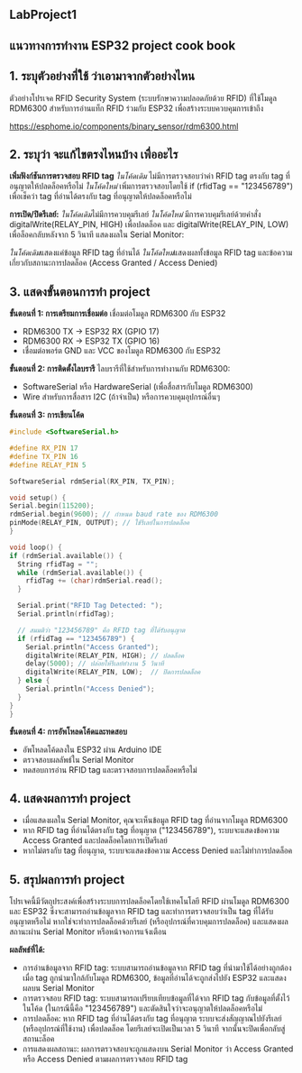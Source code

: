 ## LabProject1
## แนวทางการทำงาน ESP32 project cook book
## 1. ระบุตัวอย่างที่ใช้ ว่าเอามาจากตัวอย่างไหน
 ตัวอย่างโปรเจค RFID Security System (ระบบรักษาความปลอดภัยด้วย RFID) ที่ใช้โมดูล RDM6300 สำหรับการอ่านแท็ก RFID ร่วมกับ ESP32 เพื่อสร้างระบบควบคุมการเข้าถึง
 
 https://esphome.io/components/binary_sensor/rdm6300.html
 
## 2. ระบุว่า จะแก้ไขตรงไหนบ้าง เพื่ออะไร
**เพิ่มฟังก์ชันการตรวจสอบ RFID tag**
*ในโค้ดเดิม* ไม่มีการตรวจสอบว่าค่า RFID tag ตรงกับ tag ที่อนุญาตให้ปลดล็อคหรือไม่
*ในโค้ดใหม่* เพิ่มการตรวจสอบโดยใช้ if (rfidTag == "123456789") เพื่อเช็คว่า tag ที่อ่านได้ตรงกับ tag ที่อนุญาตให้ปลดล็อคหรือไม่

**การเปิด/ปิดรีเลย์:**
*ในโค้ดเดิม*ไม่มีการควบคุมรีเลย์
*ในโค้ดใหม่* มีการควบคุมรีเลย์ด้วยคำสั่ง digitalWrite(RELAY_PIN, HIGH) เพื่อปลดล็อค และ digitalWrite(RELAY_PIN, LOW) เพื่อล็อคกลับหลังจาก 5 วินาที
แสดงผลใน Serial Monitor:

*ในโค้ดเดิม*แสดงแค่ข้อมูล RFID tag ที่อ่านได้
*ในโค้ดใหม่*แสดงผลทั้งข้อมูล RFID tag และข้อความเกี่ยวกับสถานะการปลดล็อค (Access Granted / Access Denied)

## 3. แสดงขั้นตอนการทำ project
**ขั้นตอนที่ 1: การเตรียมการเชื่อมต่อ**
เชื่อมต่อโมดูล RDM6300 กับ ESP32
* RDM6300 TX → ESP32 RX (GPIO 17)
* RDM6300 RX → ESP32 TX (GPIO 16)
* เชื่อมต่อพอร์ต GND และ VCC ของโมดูล RDM6300 กับ ESP32

**ขั้นตอนที่ 2: การติดตั้งไลบรารี**
ไลบรารีที่ใช้สำหรับการทำงานกับ RDM6300:
* SoftwareSerial หรือ HardwareSerial (เพื่อสื่อสารกับโมดูล RDM6300)
* Wire สำหรับการสื่อสาร I2C (ถ้าจำเป็น) หรือการควบคุมอุปกรณ์อื่นๆ

**ขั้นตอนที่ 3: การเขียนโค้ด**
  ```cpp
#include <SoftwareSerial.h>

#define RX_PIN 17
#define TX_PIN 16
#define RELAY_PIN 5

SoftwareSerial rdmSerial(RX_PIN, TX_PIN);

void setup() {
  Serial.begin(115200);
  rdmSerial.begin(9600); // กำหนด baud rate ของ RDM6300
  pinMode(RELAY_PIN, OUTPUT); // ใช้รีเลย์ในการปลดล็อค
}

void loop() {
  if (rdmSerial.available()) {
    String rfidTag = "";
    while (rdmSerial.available()) {
      rfidTag += (char)rdmSerial.read();
    }

    Serial.print("RFID Tag Detected: ");
    Serial.println(rfidTag);

    // สมมติว่า "123456789" คือ RFID tag ที่ได้รับอนุญาต
    if (rfidTag == "123456789") {
      Serial.println("Access Granted");
      digitalWrite(RELAY_PIN, HIGH); // ปลดล็อค
      delay(5000); // ปล่อยให้รีเลย์ทำงาน 5 วินาที
      digitalWrite(RELAY_PIN, LOW);  // ปิดการปลดล็อค
    } else {
      Serial.println("Access Denied");
    }
  }
}
```
**ขั้นตอนที่ 4: การอัพโหลดโค้ดและทดสอบ**
* อัพโหลดโค้ดลงใน ESP32 ผ่าน Arduino IDE
* ตรวจสอบผลลัพธ์ใน Serial Monitor
* ทดสอบการอ่าน RFID tag และตรวจสอบการปลดล็อคหรือไม่

## 4. แสดงผลการทำ project
* เมื่อแสดงผลใน Serial Monitor, คุณจะเห็นข้อมูล RFID tag ที่อ่านจากโมดูล RDM6300
* หาก RFID tag ที่อ่านได้ตรงกับ tag ที่อนุญาต ("123456789"), ระบบจะแสดงข้อความ Access Granted และปลดล็อคโดยการเปิดรีเลย์
* หากไม่ตรงกับ tag ที่อนุญาต, ระบบจะแสดงข้อความ Access Denied และไม่ทำการปลดล็อค

## 5. สรุปผลการทำ project
โปรเจคนี้มีวัตถุประสงค์เพื่อสร้างระบบการปลดล็อคโดยใช้เทคโนโลยี RFID ผ่านโมดูล RDM6300 และ ESP32 ซึ่งจะสามารถอ่านข้อมูลจาก RFID tag และทำการตรวจสอบว่าเป็น tag ที่ได้รับอนุญาตหรือไม่ หากใช่จะทำการปลดล็อคด้วยรีเลย์ (หรืออุปกรณ์ที่ควบคุมการปลดล็อค) และแสดงผลสถานะผ่าน Serial Monitor หรือหน้าจอการแจ้งเตือน

**ผลลัพธ์ที่ได้:**
* การอ่านข้อมูลจาก RFID tag: ระบบสามารถอ่านข้อมูลจาก RFID tag ที่นำมาใช้ได้อย่างถูกต้อง เมื่อ tag ถูกนำมาใกล้กับโมดูล RDM6300, ข้อมูลที่อ่านได้จะถูกส่งไปยัง ESP32 และแสดงผลบน Serial Monitor
* การตรวจสอบ RFID tag: ระบบสามารถเปรียบเทียบข้อมูลที่ได้จาก RFID tag กับข้อมูลที่ตั้งไว้ในโค้ด (ในกรณีนี้คือ "123456789") และตัดสินใจว่าจะอนุญาตให้ปลดล็อคหรือไม่
* การปลดล็อค: หาก RFID tag ที่อ่านได้ตรงกับ tag ที่อนุญาต ระบบจะส่งสัญญาณไปยังรีเลย์ (หรืออุปกรณ์ที่ใช้งาน) เพื่อปลดล็อค โดยรีเลย์จะเปิดเป็นเวลา 5 วินาที จากนั้นจะปิดเพื่อกลับสู่สถานะล็อค
* การแสดงผลสถานะ: ผลการตรวจสอบจะถูกแสดงบน Serial Monitor ว่า Access Granted หรือ Access Denied ตามผลการตรวจสอบ RFID tag
